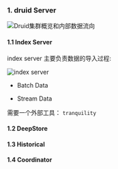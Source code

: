 ### 1. druid Server

![Druid集群概览和内部数据流向](http://img.my.csdn.net/uploads/201704/19/1492592885_2798.png)


#### 1.1 Index Server

index server 主要负责数据的导入过程:

![index server](http://img.my.csdn.net/uploads/201707/14/1500001188_2842.png)

- Batch Data


- Stream Data

需要一个外部工具： `tranquility`

#### 1.2 DeepStore

#### 1.3 Historical

#### 1.4 Coordinator
